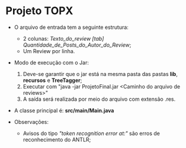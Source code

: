 # Projeto TOPX

* O arquivo de entrada tem a seguinte estrutura:
    * 2 colunas: *Texto_do_review [tab] Quantidade_de_Posts_do_Autor_do_Review*;
    * Um Review por linha.

* Modo de execução com o Jar:
    1. Deve-se garantir que o jar está na mesma pasta das pastas **lib**, **recursos** e **TreeTagger**;
    2. Executar com "java -jar ProjetoFinal.jar \<Caminho do arquivo de reviews\>"
    3. A saída será realizada por meio do arquivo com extensão <arquivodereviews>.res.

* A classe principal é: **src/main/Main.java**

* Observações:
    * Avisos do tipo *"token recognition error at:"* são erros de reconhecimento do ANTLR;